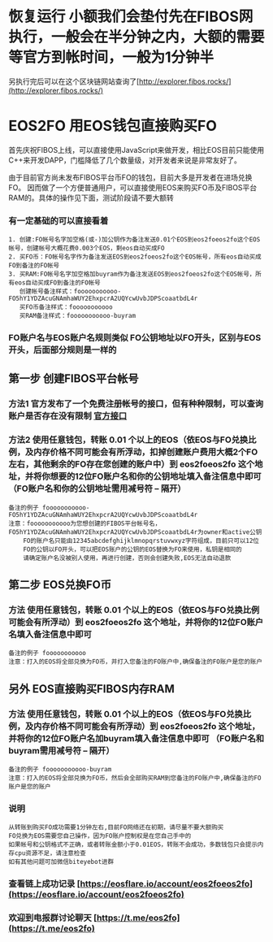 

# 恢复运行 小额我们会垫付先在FIBOS网执行，一般会在半分钟之内，大额的需要等官方到帐时间，一般为1分钟半

另执行完后可以在这个区块链网站查询了[http://explorer.fibos.rocks/](http://explorer.fibos.rocks/)


# EOS2FO 用EOS钱包直接购买FO

首先庆祝FIBOS上线，可以直接使用JavaScript来做开发，相比EOS目前只能使用C++来开发DAPP，门槛降低了几个数量级，对开发者来说是非常友好了。

由于目前官方尚未发布FIBOS平台币FO的钱包，目前大多是开发者在进场兑换FO。 因而做了一个方便普通用户，可以直接使用EOS来购买FO币及FIBOS平台RAM的。具体的操作见下面，测试阶段请不要大额转

### 有一定基础的可以直接看着
    1. 创建:FO帐号名字加空格(或-)加公钥作为备注发送0.01个EOS到eos2foeos2fo这个EOS帐号，创建帐号大概花费0.003个EOS，剩eos自动买成FO
    2. 买FO币：FO帐号名字作为备注发送EOS到eos2foeos2fo这个EOS帐号，所有eos自动买成FO到备注的FO帐号
    3. 买RAM:FO帐号名字加空格加buyram作为备注发送EOS到eos2foeos2fo这个EOS帐号，所有eos自动买成FO到备注的FO帐号
       创建帐号备注样式：fooooooooooo-FO5hY1YDZAcuGNAmhaWUY2EhxpcrA2UQYcwUvbJDPScoaatbdL4r
       买FO币备注样式：fooooooooooo
       买RAM备注样式：fooooooooooo-buyram 

### FO账户名与EOS账户名规则类似 FO公钥地址以FO开头，区别与EOS开头，后面部分规则是一样的

## 第一步  创建FIBOS平台帐号
### 方法1 官方发布了一个免费注册帐号的接口，但有种种限制，可以查询账户是否存在没有限制  [官方接口](https://fibos.io/docs/guide/advanced/createaccount.md.html) 
### 方法2 使用任意钱包，转账 0.01 个以上的EOS（依EOS与FO兑换比例，及内存价格不同可能会有所浮动，扣掉创建账户费用大概2个FO左右，其他剩余的FO存在您创建的账户中）到 eos2foeos2fo 这个地址，并将你想要的12位FO账户名和你的公钥地址填入备注信息中即可（FO账户名和你的公钥地址需用减号符 – 隔开）
    备注的例子 fooooooooooo-FO5hY1YDZAcuGNAmhaWUY2EhxpcrA2UQYcwUvbJDPScoaatbdL4r
    注意：fooooooooooo为您想创建的FIBOS平台帐号名，FO5hY1YDZAcuGNAmhaWUY2EhxpcrA2UQYcwUvbJDPScoaatbdL4r为owner和active公钥
        FO的账户名只能由12345abcdefghijklmnopqrstuvwxyz字符组成，目前只可以12位
        FO的公钥以FO开头，可以把EOS账户的公钥的EOS替换为FO来使用，私钥是相同的
        请确定账户名没被别人使用，再进行创建，否则会创建失败,EOS无法自动退款
        

## 第二步  EOS兑换FO币
### 方法 使用任意钱包，转账 0.01 个以上的EOS（依EOS与FO兑换比例可能会有所浮动）到 eos2foeos2fo 这个地址，并将你的12位FO账户名填入备注信息中即可
    备注的例子 fooooooooooo
    注意：打入的EOS将全部兑换为FO币，并打入您备注的FO账户中,确保备注的FO账户是您的账户

## 另外 EOS直接购买FIBOS内存RAM
### 方法 使用任意钱包，转账 0.01 个以上的EOS（依EOS与FO兑换比例，及内存价格不同可能会有所浮动）到 eos2foeos2fo 这个地址，并将你的12位FO账户名加buyram填入备注信息中即可 （FO账户名和buyram需用减号符 – 隔开）
    备注的例子 fooooooooooo-buyram
    注意：打入的EOS将全部兑换为FO币，然后会全部购买RAM到您备注的FO账户中,确保备注的FO账户是您的账户
 
### 说明
    从转账到购买FO成功需要1分钟左右,目前FO网络还在初期，请尽量不要大额购买
    FO兑换为EOS需要您自己操作，因为FO账户控制权是在您自己手中的
    如果帐号和公钥格式不正确，或者转账金额小于0.01EOS，转账不会成功，多数钱包只会提示内存cpu资源不足，请注意检查
    如有其他问题可加微信biteyebot进群

### 查看链上成功记录   [https://eosflare.io/account/eos2foeos2fo](https://eosflare.io/account/eos2foeos2fo) 
    
### 欢迎到电报群讨论聊天   [https://t.me/eos2fo](https://t.me/eos2fo)

